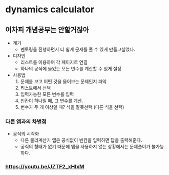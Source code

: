 # dynamics calculator
## 어차피 개념공부는 안할거잖아

- 계기
  - 멘토링을 진행하면서 더 쉽게 문제를 풀 수 있게 만들고싶었다.
- 디자인
  - 리스트를 이용하여 각 페이지로 연결
  - 하나의 공식에 들었는 모든 변수를 계산할 수 있게 설정
- 사용법
  1. 문제를 보고 어떤 것을 물어보는 문제인지 파악
  2. 리스트에서 선택
  3. 입력가능한 모든 변수를 입력
  4. 빈칸이 하나일 때, 그 변수를 계산.
  5. 변수가 두 개 이상일 때? 식을 잘못선택.(다른 식을 선택)

### 다른 앱과의 차별점
- 공식의 시각화
  - 다른 물리계산기 앱은 공식없이 빈칸을 입력하면 답을 출력해준다.
  - 공식의 형태가 없기 때문에 앱을 사용하지 않는 상황에서는 문제풀이가 불가능하다.

### https://youtu.be/JZTF2_xHIxM
